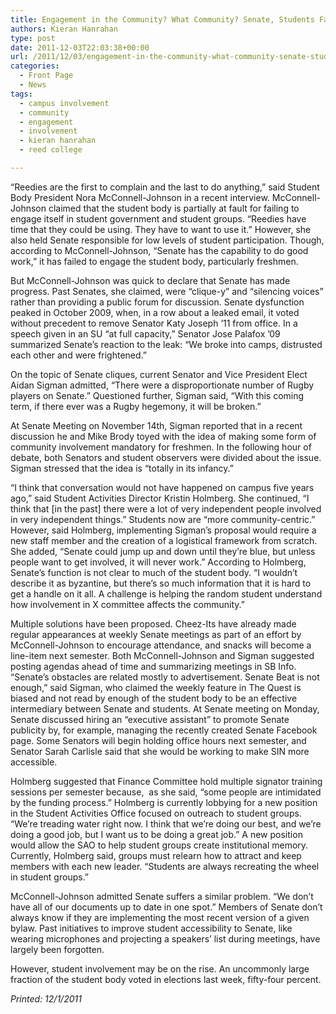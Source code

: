 ```yaml
---
title: Engagement in the Community? What Community? Senate, Students Fail to Cure Collective Apathy
authors: Kieran Hanrahan
type: post
date: 2011-12-03T22:03:38+00:00
url: /2011/12/03/engagement-in-the-community-what-community-senate-students-fail-to-cure-collective-apathy/
categories:
  - Front Page
  - News
tags:
  - campus involvement
  - community
  - engagement
  - involvement
  - kieran hanrahan
  - reed college

---
```

“Reedies are the first to complain and the last to do anything,” said Student Body President Nora McConnell-Johnson in a recent interview. McConnell-Johnson claimed that the student body is partially at fault for failing to engage itself in student government and student groups. “Reedies have time that they could be using. They have to want to use it.” However, she also held Senate responsible for low levels of student participation. Though, according to McConnell-Johnson, “Senate has the capability to do good work,” it has failed to engage the student body, particularly freshmen.

But McConnell-Johnson was quick to declare that Senate has made progress. Past Senates, she claimed, were “clique-y” and “silencing voices” rather than providing a public forum for discussion. Senate dysfunction peaked in October 2009, when, in a row about a leaked email, it voted without precedent to remove Senator Katy Joseph ’11 from office. In a speech given in an SU “at full capacity,” Senator Jose Palafox ’09 summarized Senate’s reaction to the leak: “We broke into camps, distrusted each other and were frightened.”

On the topic of Senate cliques, current Senator and Vice President Elect Aidan Sigman admitted, “There were a disproportionate number of Rugby players on Senate.” Questioned further, Sigman said, “With this coming term, if there ever was a Rugby hegemony, it will be broken.”

At Senate Meeting on November 14th, Sigman reported that in a recent discussion he and Mike Brody toyed with the idea of making some form of community involvement mandatory for freshmen. In the following hour of debate, both Senators and student observers were divided about the issue. Sigman stressed that the idea is “totally in its infancy.”

“I think that conversation would not have happened on campus five years ago,” said Student Activities Director Kristin Holmberg. She continued, “I think that [in the past] there were a lot of very independent people involved in very independent things.” Students now are “more community-centric.” However, said Holmberg, implementing Sigman’s proposal would require a new staff member and the creation of a logistical framework from scratch. She added, “Senate could jump up and down until they’re blue, but unless people want to get involved, it will never work.” According to Holmberg, Senate’s function is not clear to much of the student body. “I wouldn’t describe it as byzantine, but there’s so much information that it is hard to get a handle on it all. A challenge is helping the random student understand how involvement in X committee affects the community.”

Multiple solutions have been proposed. Cheez-Its have already made regular appearances at weekly Senate meetings as part of an effort by McConnell-Johnson to encourage attendance, and snacks will become a line-item next semester. Both McConnell-Johnson and Sigman suggested posting agendas ahead of time and summarizing meetings in SB Info. “Senate’s obstacles are related mostly to advertisement. Senate Beat is not enough,” said Sigman, who claimed the weekly feature in The Quest is biased and not read by enough of the student body to be an effective intermediary between Senate and students. At Senate meeting on Monday, Senate discussed hiring an “executive assistant” to promote Senate publicity by, for example, managing the recently created Senate Facebook page. Some Senators will begin holding office hours next semester, and Senator Sarah Carlisle said that she would be working to make SIN more accessible.

Holmberg suggested that Finance Committee hold multiple signator training sessions per semester because,  as she said, “some people are intimidated by the funding process.” Holmberg is currently lobbying for a new position in the Student Activities Office focused on outreach to student groups. “We’re treading water right now. I think that we’re doing our best, and we’re doing a good job, but I want us to be doing a great job.” A new position would allow the SAO to help student groups create institutional memory. Currently, Holmberg said, groups must relearn how to attract and keep members with each new leader. “Students are always recreating the wheel in student groups.”

McConnell-Johnson admitted Senate suffers a similar problem. “We don’t have all of our documents up to date in one spot.” Members of Senate don’t always know if they are implementing the most recent version of a given bylaw. Past initiatives to improve student accessibility to Senate, like wearing microphones and projecting a speakers’ list during meetings, have largely been forgotten.

However, student involvement may be on the rise. An uncommonly large fraction of the student body voted in elections last week, fifty-four percent.

_Printed: 12/1/2011_